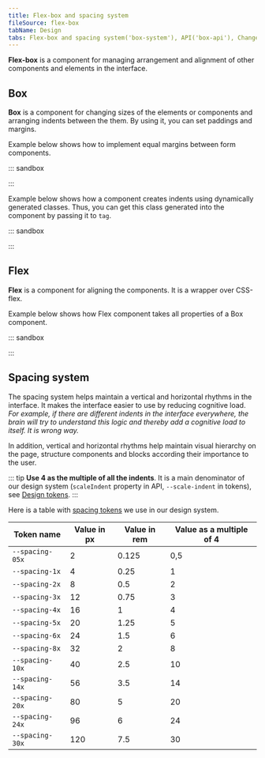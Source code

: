 ```yaml
---
title: Flex-box and spacing system
fileSource: flex-box
tabName: Design
tabs: Flex-box and spacing system('box-system'), API('box-api'), Changelog('box-changelog')
---
```


**Flex-box** is a component for managing arrangement and alignment of other components and elements in the interface.

## Box

**Box** is a component for changing sizes of the elements or components and arranging indents between the them. By using it, you can set paddings and margins.

Example below shows how to implement equal margins between form components.

::: sandbox

<script lang="tsx">
import React from 'react';
import { Box } from '@semcore/ui/flex-box';
import Button from '@semcore/ui/button';

const Demo = () => (
  <div>
    <Button>Button</Button>
    <Box inline w={8} />
    <Button>Button</Button>
    <Box inline w={8} />
    <Button>Button</Button>
    <Box inline w={8} />
    <Button>Button</Button>
  </div>
);


</script>

:::

Example below shows how a component creates indents using dynamically generated classes. Thus, you can get this class generated into the component by passing it to `tag`.

::: sandbox

<script lang="tsx">
import React from 'react';
import { Box } from '@semcore/ui/flex-box';
import Button from '@semcore/ui/button';

const Demo = () => (
  <div>
    <Box tag={Button} mr={2}>
      Button
    </Box>
    <Box tag={Button} mr={2}>
      Button
    </Box>
    <Box tag={Button} mr={2}>
      Button
    </Box>
    <Box tag={Button} mr={2}>
      Button
    </Box>
  </div>
);


</script>

:::

## Flex

**Flex** is a component for aligning the components. It is a wrapper over CSS-flex.

Example below shows how Flex component takes all properties of a Box component.

::: sandbox

<script lang="tsx">
import React from 'react';
import { Box, Flex } from '@semcore/ui/flex-box';

const Demo = () => {
  const styleBox = {
    background: 'rgba(79, 96, 213, 0.5)',
  };

  return (
    <div>
      <Flex justifyContent='space-between'>
        <Box m={5} p={5} style={styleBox} />
        <Box m={5} p={5} style={styleBox} />
        <Box m={5} p={5} style={styleBox} />
      </Flex>
      <hr />
      <Flex alignItems='center'>
        <Box h={100} m={5} p={5} style={styleBox} />
        <Box h={60} m={5} p={5} style={styleBox} />
        <Box ml='auto' m={5} p={5} style={styleBox} />
      </Flex>
    </div>
  );
};


</script>

:::

## Spacing system

The spacing system helps maintain a vertical and horizontal rhythms in the interface. It makes the interface easier to use by reducing cognitive load. _For example, if there are different indents in the interface everywhere, the brain will try to understand this logic and thereby add a cognitive load to itself. It is wrong way._

In addition, vertical and horizontal rhythms help maintain visual hierarchy on the page, structure components and blocks according their importance to the user.

::: tip
**Use 4 as the multiple of all the indents**. It is a main denominator of our design system (`scaleIndent` property in API, `--scale-indent` in tokens), see [Design tokens](/style/design-tokens/design-tokens).
:::

Here is a table with [spacing tokens](/style/design-tokens/design-tokens) we use in our design system.

| Token name      | Value in px | Value in rem | Value as a multiple of 4 |
| --------------- | ----------- | ------------ | ------------------------ |
| `--spacing-05x` | 2           | 0.125        | 0,5                      |
| `--spacing-1x`  | 4           | 0.25         | 1                        |
| `--spacing-2x`  | 8           | 0.5          | 2                        |
| `--spacing-3x`  | 12          | 0.75         | 3                        |
| `--spacing-4x`  | 16          | 1            | 4                        |
| `--spacing-5x`  | 20          | 1.25         | 5                        |
| `--spacing-6x`  | 24          | 1.5          | 6                        |
| `--spacing-8x`  | 32          | 2            | 8                        |
| `--spacing-10x` | 40          | 2.5          | 10                       |
| `--spacing-14x` | 56          | 3.5          | 14                       |
| `--spacing-20x` | 80          | 5            | 20                       |
| `--spacing-24x` | 96          | 6            | 24                       |
| `--spacing-30x` | 120         | 7.5          | 30                       |

